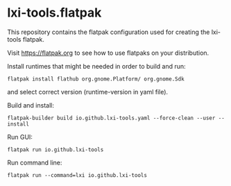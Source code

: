 # lxi-tools.flatpak

This repository contains the flatpak configuration used for creating the lxi-tools flatpak.

Visit https://flatpak.org to see how to use flatpaks on your distribution.

Install runtimes that might be needed in order to build and run:
```
flatpak install flathub org.gnome.Platform/ org.gnome.Sdk
```
and select correct version (runtime-version in yaml file).

Build and install:
```
flatpak-builder build io.github.lxi-tools.yaml --force-clean --user --install
```

Run GUI:
```
flatpak run io.github.lxi-tools
```

Run command line:
```
flatpak run --command=lxi io.github.lxi-tools
```
